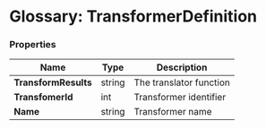 # Glossary: TransformerDefinition

### Properties

| Name | Type | Description |
| ------------- | ------------- | ----- |
| **TransformResults** | string | The translator function |
| **TransfomerId** | int | Transformer identifier |
| **Name** | string | Transformer name |
